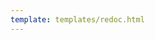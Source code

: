 ```yaml
---
template: templates/redoc.html
---
```


<redoc spec-url="{{base_path}}/apis/organization-apis/restapis/org-management.yaml" theme='{{redoc_theme}}'></redoc>

